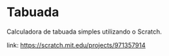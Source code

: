 # Tabuada
Calculadora de tabuada simples utilizando o Scratch.

link: https://scratch.mit.edu/projects/971357914
